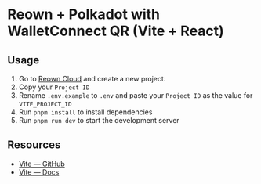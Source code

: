 # Reown + Polkadot with WalletConnect QR (Vite + React)

## Usage

1. Go to [Reown Cloud](https://cloud.reown.com) and create a new project.
2. Copy your `Project ID`
3. Rename `.env.example` to `.env` and paste your `Project ID` as the value for `VITE_PROJECT_ID`
4. Run `pnpm install` to install dependencies
5. Run `pnpm run dev` to start the development server

## Resources

- [Vite — GitHub](https://github.com/vitejs/vite)
- [Vite — Docs](https://vitejs.dev/guide/)
